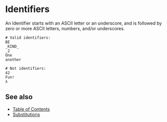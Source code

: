 # Identifiers
An Identifier starts with an ASCII letter or an underscore, and is followed by zero or more ASCII letters, numbers, and/or underscores.

```
# Valid identifiers:
BE
_KIND_
_2
One
another

# Not identifiers:
42
Fun!
λ
```

## See also
* [Table of Contents](./toc.md)
* [Substitutions](./substitutions.md)